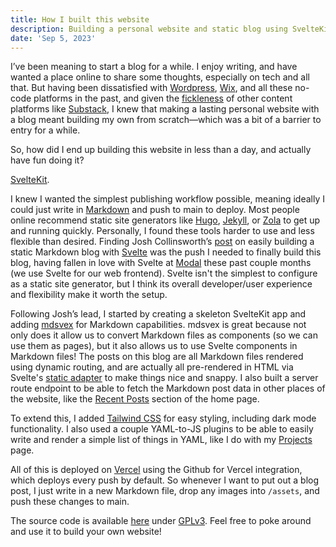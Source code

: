 ```yaml
---
title: How I built this website
description: Building a personal website and static blog using SvelteKit
date: 'Sep 5, 2023'
---
```


I’ve been meaning to start a blog for a while. I enjoy writing, and have wanted a place online to share some thoughts, especially on tech and all that. But having been dissatisfied with [Wordpress](https://wordpress.com/), [Wix](https://www.wix.com/), and all these no-code platforms in the past, and given the [fickleness](https://mashable.com/article/twitter-substack-blocked-embeds-interactions-on-tweets) of other content platforms like [Substack](https://substack.com/), I knew that making a lasting personal website with a blog meant building my own from scratch—which was a bit of a barrier to entry for a while.

So, how did I end up building this website in less than a day, and actually have fun doing it? 

[SvelteKit](https://kit.svelte.dev/).

I knew I wanted the simplest publishing workflow possible, meaning ideally I could just write in [Markdown](https://www.markdowntutorial.com/) and push to main to deploy. Most people online recommend static site generators like [Hugo](https://gohugo.io/), [Jekyll](https://jekyllrb.com/), or [Zola](https://www.getzola.org/) to get up and running quickly. Personally, I found these tools harder to use and less flexible than desired. Finding Josh Collinsworth’s [post](https://joshcollinsworth.com/blog/build-static-sveltekit-markdown-blog) on easily building a static Markdown blog with [Svelte](https://svelte.dev/) was the push I needed to finally build this blog, having fallen in love with Svelte at [Modal](https://modal.com/) these past couple months (we use Svelte for our web frontend). Svelte isn't the simplest to configure as a static site generator, but I think its overall developer/user experience and flexibility make it worth the setup.

Following Josh’s lead, I started by creating a skeleton SvelteKit app and adding [mdsvex](https://mdsvex.pngwn.io/) for Markdown capabilities. mdsvex is great because not only does it allow us to convert Markdown files as components (so we can use them as pages), but it also allows us to use Svelte components in Markdown files! The posts on this blog are all Markdown files rendered using dynamic routing, and are actually all pre-rendered in HTML via Svelte's [static adapter](https://github.com/sveltejs/kit/tree/master/packages/adapter-static) to make things nice and snappy. I also built a server route endpoint to be able to fetch the Markdown post data in other places of the website, like the [Recent Posts](/) section of the home page.

To extend this, I added [Tailwind CSS](https://tailwindcss.com/) for easy styling, including dark mode functionality. I also used a couple YAML-to-JS plugins to be able to easily write and render a simple list of things in YAML, like I do with my [Projects](/projects) page.

All of this is deployed on [Vercel](https://vercel.com/) using the Github for Vercel integration, which deploys every push by default. So whenever I want to put out a blog post, I just write in a new Markdown file, drop any images into `/assets`, and push these changes to main.

The source code is available [here](https://github.com/rachelspark/personal) under [GPLv3](https://github.com/rachelspark/personal/blob/main/LICENSE). Feel free to poke around and use it to build your own website!